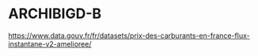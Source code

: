 # ARCHIBIGD-B

https://www.data.gouv.fr/fr/datasets/prix-des-carburants-en-france-flux-instantane-v2-amelioree/
